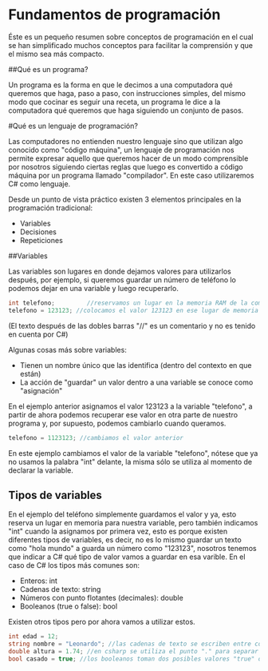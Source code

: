 # Fundamentos de programación

Éste es un pequeño resumen sobre conceptos de programación en el cual se han simplificado muchos conceptos para facilitar la comprensión y que el mismo sea más compacto.

##Qué es un programa?

Un programa es la forma en que le decimos a una computadora qué queremos que haga, paso a paso, con instrucciones simples, del mismo modo que cocinar es seguir una receta, un programa le dice a la computadora qué queremos que haga siguiendo un conjunto de pasos.

#Qué es un lenguaje de programación?

Las computadores no entienden nuestro lenguaje sino que utilizan algo conocido como "código máquina", un lenguaje de programación nos permite expresar aquello que queremos hacer de un modo comprensible por nosotros siguiendo ciertas reglas que luego es convertido a código máquina por un programa llamado "compilador". 
En este caso utilizaremos C# como lenguaje.

Desde un punto de vista práctico existen 3 elementos principales en la programación tradicional:

- Variables
- Decisiones
- Repeticiones

##Variables

Las variables son lugares en donde dejamos valores para utilizarlos después, por ejemplo, si queremos guardar un número de teléfono lo podemos dejar en una variable y luego recuperarlo.
````csharp
int telefono;         //reservamos un lugar en la memoria RAM de la computadora
telefono = 123123; //colocamos el valor 123123 en ese lugar de memoria
````
(El texto después de las dobles barras "//" es un comentario y no es tenido en cuenta por C#)

Algunas cosas más sobre variables:
- Tienen un nombre único que las identifica (dentro del contexto en que están)
- La acción de "guardar" un valor dentro a una variable se conoce como "asignación"

En el ejemplo anterior asignamos el valor 123123 a la variable "telefono", a partir de ahora podemos recuperar ese valor en otra parte de nuestro programa y, por supuesto, podemos cambiarlo cuando queramos.

````csharp
telefono = 1123123; //cambiamos el valor anterior
`````

En este ejemplo cambiamos el valor de la variable "telefono", nótese que ya no usamos la palabra "int" delante, la misma sólo se utiliza al momento de declarar la variable.

## Tipos de variables

En el ejemplo del teléfono simplemente guardamos el valor y ya, esto reserva un lugar en memoria para nuestra variable, pero también indicamos "int" cuando la asignamos por primera vez, esto es porque existen diferentes tipos de variables, es decir, no es lo mismo guardar un texto como "hola mundo" a guarda un número como "123123", nosotros tenemos que indicar a C# qué tipo de valor vamos a guardar en esa varible.
En el caso de C# los tipos más comunes son:

- Enteros: int
- Cadenas de texto: string
- Números con punto flotantes (decimales): double
- Booleanos (true o false): bool

Existen otros tipos pero por ahora vamos a utilizar estos.
````csharp
int edad = 12;
string nombre = "Leonardo"; //las cadenas de texto se escriben entre comillas dobles
double altura = 1.74; //en csharp se utiliza el punto "." para separar los decimales
bool casado = true; //los booleanos toman dos posibles valores "true" o "false"
````



